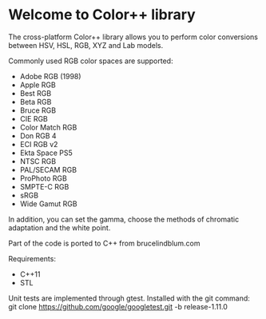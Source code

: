 # Welcome to Color++ library

The cross-platform Color++ library allows you to perform color conversions between HSV, HSL, RGB, XYZ and Lab models.

Commonly used RGB color spaces are supported:
- Adobe RGB (1998)
- Apple RGB
- Best RGB
- Beta RGB
- Bruce RGB
- CIE RGB
- Color Match RGB
- Don RGB 4
- ECI RGB v2
- Ekta Space PS5
- NTSC RGB
- PAL/SECAM RGB
- ProPhoto RGB
- SMPTE-C RGB
- sRGB
- Wide Gamut RGB

In addition, you can set the gamma, choose the methods of chromatic adaptation and the white point.

Part of the code is ported to C++ from brucelindblum.com

Requirements:
- C++11
- STL

Unit tests are implemented through gtest. Installed with the git command:
git clone https://github.com/google/googletest.git -b release-1.11.0
